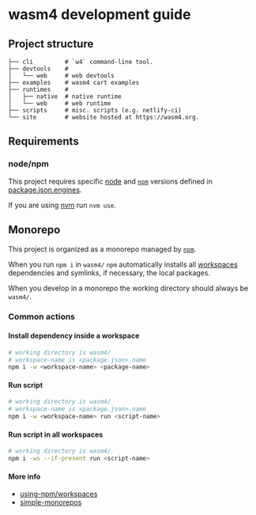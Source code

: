 # wasm4 development guide

## Project structure

```
├── cli         # `w4` command-line tool.
├── devtools    #
│   └── web     # web devtools
├── examples    # wasm4 cart examples
├── runtimes    #
│   ├── native  # native runtime
│   └── web     # web runtime
├── scripts     # misc. scripts (e.g. netlify-ci)
└── site        # website hosted at https://wasm4.org.
```

## Requirements

### node/npm

This project requires specific [node](https://nodejs.org/en/) and [`npm`](https://docs.npmjs.com/about-npm) versions defined in [package.json.engines](./package.json).

If you are using [nvm](https://github.com/nvm-sh/nvm) run `nvm use`.

## Monorepo

This project is organized as a monorepo managed by [`npm`](https://docs.npmjs.com/about-npm).

When you run `npm i` in `wasm4/` `npm` automatically installs all [workspaces](https://docs.npmjs.com/cli/v8/using-npm/workspaces) dependencies 
and symlinks, if necessary, the local packages.

When you develop in a monorepo the working directory should always be `wasm4/`.

### Common actions

#### Install dependency inside a workspace

```bash
# working directory is wasm4/
# workspace-name is <package.json>.name
npm i -w <workspace-name> <package-name>
```

#### Run script

```bash
# working directory is wasm4/
# workspace-name is <package.json>.name
npm i -w <workspace-name> run <script-name>
```

#### Run script in all workspaces

```bash
# working directory is wasm4/
npm i -ws --if-present run <script-name>
```

#### More info

- [using-npm/workspaces](https://docs.npmjs.com/cli/v8/using-npm/workspaces)
- [simple-monorepos](https://2ality.com/2021/07/simple-monorepos.html)

